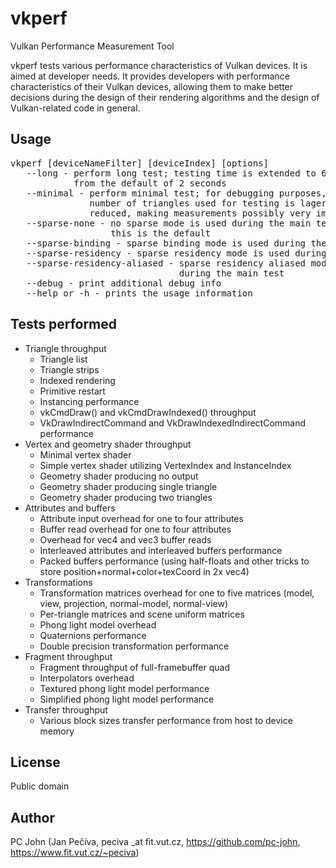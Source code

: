 # vkperf

Vulkan Performance Measurement Tool

vkperf tests various performance characteristics of Vulkan devices.
It is aimed at developer needs. It provides developers with performance characteristics of their Vulkan devices,
allowing them to make better decisions during the design of their rendering algorithms and the design of Vulkan-related code in general.


## Usage
<pre>
vkperf [deviceNameFilter] [deviceIndex] [options]
   --long - perform long test; testing time is extended to 60 seconds
            from the default of 2 seconds
   --minimal - perform minimal test; for debugging purposes,
               number of triangles used for testing is lagerly
               reduced, making measurements possibly very imprecise
   --sparse-none - no sparse mode is used during the main test;
                   this is the default
   --sparse-binding - sparse binding mode is used during the main test
   --sparse-residency - sparse residency mode is used during the main test
   --sparse-residency-aliased - sparse residency aliased mode is used
                                during the main test
   --debug - print additional debug info
   --help or -h - prints the usage information
</pre>


## Tests performed
* Triangle throughput
  * Triangle list
  * Triangle strips
  * Indexed rendering
  * Primitive restart
  * Instancing performance
  * vkCmdDraw() and vkCmdDrawIndexed() throughput
  * VkDrawIndirectCommand and VkDrawIndexedIndirectCommand performance
* Vertex and geometry shader throughput
  * Minimal vertex shader
  * Simple vertex shader utilizing VertexIndex and InstanceIndex
  * Geometry shader producing no output
  * Geometry shader producing single triangle
  * Geometry shader producing two triangles
* Attributes and buffers
  * Attribute input overhead for one to four attributes
  * Buffer read overhead for one to four attributes
  * Overhead for vec4 and vec3 buffer reads
  * Interleaved attributes and interleaved buffers performance
  * Packed buffers performance (using half-floats and other tricks to store position+normal+color+texCoord in 2x vec4)
* Transformations
  * Transformation matrices overhead for one to five matrices (model, view, projection, normal-model, normal-view)
  * Per-triangle matrices and scene uniform matrices
  * Phong light model overhead
  * Quaternions performance
  * Double precision transformation performance
* Fragment throughput
  * Fragment throughput of full-framebuffer quad
  * Interpolators overhead
  * Textured phong light model performance
  * Simplified phong light model performance
* Transfer throughput
  * Various block sizes transfer performance from host to device memory


## License
Public domain


## Author
PC John (Jan Pečiva, peciva _at fit.vut.cz, https://github.com/pc-john, https://www.fit.vut.cz/~peciva)

